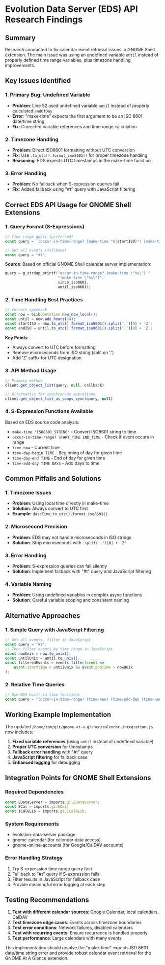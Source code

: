 # Evolution Data Server (EDS) API Research Findings

## Summary
Research conducted to fix calendar event retrieval issues in GNOME Shell extension. The main issue was using an undefined variable `until` instead of properly defined time range variables, plus timezone handling improvements.

## Key Issues Identified

### 1. **Primary Bug: Undefined Variable**
- **Problem**: Line 52 used undefined variable `until` instead of properly calculated `endOfDay`
- **Error**: "make-time" expects the first argument to be an ISO 8601 date/time string
- **Fix**: Corrected variable references and time range calculation

### 2. **Timezone Handling**
- **Problem**: Direct ISO8601 formatting without UTC conversion
- **Fix**: Use `.to_utc().format_iso8601()` for proper timezone handling
- **Reasoning**: EDS expects UTC timestamps in the make-time function

### 3. **Error Handling**
- **Problem**: No fallback when S-expression queries fail
- **Fix**: Added fallback using "#t" query with JavaScript filtering

## Correct EDS API Usage for GNOME Shell Extensions

### 1. **Query Format (S-Expressions)**
```javascript
// Time range query (preferred)
const query = `(occur-in-time-range? (make-time "${startISO}") (make-time "${endISO}"))`;

// Get all events (fallback)
const query = "#t";
```

**Source**: Based on official GNOME Shell calendar server implementation:
```c
query = g_strdup_printf("occur-in-time-range? (make-time \"%s\") "
                        "(make-time \"%s\")",
                        since_iso8601,
                        until_iso8601);
```

### 2. **Time Handling Best Practices**
```javascript
// Correct approach
const now = GLib.DateTime.new_now_local();
const until = now.add_hours(24);
const startISO = now.to_utc().format_iso8601().split('.')[0] + 'Z';
const endISO = until.to_utc().format_iso8601().split('.')[0] + 'Z';
```

**Key Points**:
- Always convert to UTC before formatting
- Remove microseconds from ISO string (split on '.')
- Add 'Z' suffix for UTC designation

### 3. **API Method Usage**
```javascript
// Primary method
client.get_object_list(query, null, callback)

// Alternative for synchronous operations
client.get_object_list_as_comps_sync(query, null)
```

### 4. **S-Expression Functions Available**
Based on EDS source code analysis:
- `make-time "ISO8601_STRING"` - Convert ISO8601 string to time
- `occur-in-time-range? START_TIME END_TIME` - Check if event occurs in range
- `time-now` - Current time
- `time-day-begin TIME` - Beginning of day for given time
- `time-day-end TIME` - End of day for given time
- `time-add-day TIME DAYS` - Add days to time

## Common Pitfalls and Solutions

### 1. **Timezone Issues**
- **Problem**: Using local time directly in make-time
- **Solution**: Always convert to UTC first
- **Example**: `dateTime.to_utc().format_iso8601()`

### 2. **Microsecond Precision**
- **Problem**: EDS may not handle microseconds in ISO strings
- **Solution**: Strip microseconds with `.split('.')[0] + 'Z'`

### 3. **Error Handling**
- **Problem**: S-expression queries can fail silently
- **Solution**: Implement fallback with "#t" query and JavaScript filtering

### 4. **Variable Naming**
- **Problem**: Using undefined variables in complex async functions
- **Solution**: Careful variable scoping and consistent naming

## Alternative Approaches

### 1. **Simple Query with JavaScript Filtering**
```javascript
// Get all events, filter in JavaScript
const query = "#t";
// Then filter events by time range in JavaScript
const nowUnix = now.to_unix();
const untilUnix = until.to_unix();
const filteredEvents = events.filter(event => 
    event.startTime < untilUnix && event.endTime > nowUnix
);
```

### 2. **Relative Time Queries**
```javascript
// Use EDS built-in time functions
const query = "(occur-in-time-range? (time-now) (time-add-day (time-now) 1))";
```

## Working Example Implementation

The updated `/home/tom/git/gnome-at-a-glance/calendar-integration.js` now includes:

1. **Fixed variable references** (using `until` instead of undefined variable)
2. **Proper UTC conversion** for timestamps
3. **Fallback error handling** with "#t" query
4. **JavaScript filtering** for fallback case
5. **Enhanced logging** for debugging

## Integration Points for GNOME Shell Extensions

### Required Dependencies
```javascript
const EDataServer = imports.gi.EDataServer;
const ECal = imports.gi.ECal;
const ICalGLib = imports.gi.ICalGLib;
```

### System Requirements
- evolution-data-server package
- gnome-calendar (for calendar data access)
- gnome-online-accounts (for Google/CalDAV accounts)

### Error Handling Strategy
1. Try S-expression time range query first
2. Fall back to "#t" query if S-expression fails
3. Filter results in JavaScript for fallback case
4. Provide meaningful error logging at each step

## Testing Recommendations

1. **Test with different calendar sources**: Google Calendar, local calendars, CalDAV
2. **Test timezone edge cases**: Events across timezone boundaries
3. **Test error conditions**: Network failures, disabled calendars
4. **Test with recurring events**: Ensure recurrence is handled properly
5. **Test performance**: Large calendars with many events

This implementation should resolve the "make-time" expects ISO 8601 date/time string error and provide robust calendar event retrieval for the GNOME At A Glance extension.
